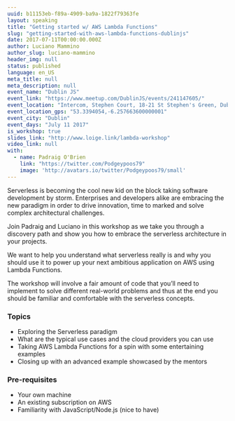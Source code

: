 ```yaml
---
uuid: b11153eb-f89a-4909-ba9a-1822f79363fe
layout: speaking
title: "Getting started w/ AWS Lambda Functions"
slug: "getting-started-with-aws-lambda-functions-dublinjs"
date: 2017-07-11T00:00:00.000Z
author: Luciano Mammino
author_slug: luciano-mammino
header_img: null
status: published
language: en_US
meta_title: null
meta_description: null
event_name: "Dublin JS"
event_link: "https://www.meetup.com/DublinJS/events/241147605/"
event_location: "Intercom, Stephen Court, 18-21 St Stephen's Green, Dublin 2, Ireland"
event_location_gps: "53.3394054,-6.257663600000001"
event_city: "Dublin"
event_days: "July 11 2017"
is_workshop: true
slides_link: "http://www.loige.link/lambda-workshop"
video_link: null
with:
  - name: Padraig O'Brien
    link: "https://twitter.com/Podgeypoos79"
    image: 'http://avatars.io/twitter/Podgeypoos79/small'
---
```


Serverless is becoming the cool new kid on the block taking software development by storm. Enterprises and developers alike are embracing the new paradigm in order to drive innovation, time to marked and solve complex architectural challenges.

Join Padraig and Luciano in this workshop as we take you through a discovery path and show you how to embrace the serverless architecture in your projects.

We want to help you understand what serverless really is and why you should use it to power up your next ambitious application on AWS using Lambda Functions.

The workshop will involve a fair amount of code that you’ll need to implement to solve different real-world problems and thus at the end you should be familiar and comfortable with the serverless concepts.

### Topics

- Exploring the Serverless paradigm
- What are the typical use cases and the cloud providers you can use
- Taking AWS Lambda Functions for a spin with some entertaining examples
- Closing up with an advanced example showcased by the mentors

### Pre-requisites

- Your own machine
- An existing subscription on AWS
- Familiarity with JavaScript/Node.js (nice to have)
